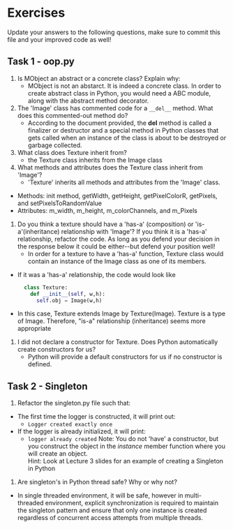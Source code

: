 # Exercises

Update your answers to the following questions, make sure to commit this file and your improved code as well!


## Task 1 - oop.py

1. Is MObject an abstract or a concrete class? Explain why:
	- MObject is not an abstarct. It is indeed a concrete class. In order to create abstract class in Python, you would need a ABC module, along with the abstract method decorator. 
1. The 'Image' class has commented code for a `__del__` method. What does this commented-out method do?
	- According to the document provided, the __del__ method is called a finalizer or destructor and a special method in Python classes that gets called when an instance of the class is about to be destroyed or garbage collected.
1. What class does Texture inherit from?
	- the Texture class inherits from the Image class
1. What methods and attributes does the Texture class inherit from 'Image'? 
	- 'Texture' inherits all methods and attributes from the 'Image' class. 
  - Methods: init method, getWidth, getHeight, getPixelColorR, getPixels, and setPixelsToRandomValue
  - Attributes: m_width, m_height, m_colorChannels, and m_Pixels
1. Do you think a texture should have a 'has-a' (composition) or 'is-a'(inheritance) relationship with 'Image'? If you think it is a 'has-a' relationship, refactor the code. As long as you defend your decision in the response below it could be either--but defend your position well!
	- In order for a texture to have a 'has-a' function, Texture class would contain an instance of the Image class as one of its members. 
  - If it was a 'has-a' relationship, the code would look like
    ```python
      class Texture:
        def __init__(self, w,h):
          self.obj = Image(w,h) 
    ```
  - In this case, Texture extends Image by Texture(Image). Texture is a type of Image. Therefore, "is-a" relationship (inheritance) seems more appropriate

1. I did not declare a constructor for Texture. Does Python automatically create constructors for us? 
	- Python will provide a default constructors for us if no constructor is defined.

## Task 2 - Singleton

1. Refactor the singleton.py file such that:
  - The first time the logger is constructed, it will print out:
  	-  `Logger created exactly once`
  - If the logger is already initialized, it will print:
  	-  `logger already created`
Note: You do not 'have' a constructor, but you construct the object in the *instance* member function where you will create an object.  
Hint: Look at Lecture 3 slides for an example of creating a Singleton in Python

1. Are singleton's in Python thread safe? Why or why not?
- In single threaded environment, it will be safe, however
in multi-threaded environment, explicit synchronization is required to maintain the singleton pattern and ensure that only one instance is created regardless of concurrent access attempts from multiple threads. 
  
